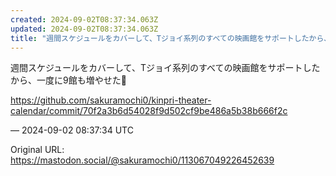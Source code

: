 ```yaml
---
created: 2024-09-02T08:37:34.063Z
updated: 2024-09-02T08:37:34.063Z
title: "週間スケジュールをカバーして、Tジョイ系列のすべての映画館をサポートしたから、一度に9館も増やせた🙂https://github.com/sakuramochi[...]"
---
```


<p>週間スケジュールをカバーして、Tジョイ系列のすべての映画館をサポートしたから、一度に9館も増やせた🙂</p><p><a href="https://github.com/sakuramochi0/kinpri-theater-calendar/commit/70f2a3b6d54028f9d502cf9be486a5b38b666f2c" target="_blank" rel="nofollow noopener noreferrer" translate="no"><span class="invisible">https://</span><span class="ellipsis">github.com/sakuramochi0/kinpri</span><span class="invisible">-theater-calendar/commit/70f2a3b6d54028f9d502cf9be486a5b38b666f2c</span></a></p>

&mdash; 2024-09-02 08:37:34 UTC

Original URL: https://mastodon.social/@sakuramochi0/113067049226452639
